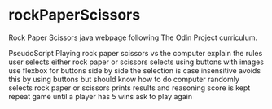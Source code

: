 # rockPaperScissors

Rock Paper Scissors java webpage following The Odin Project curriculum.

PseudoScript
Playing rock paper scissors vs the computer
explain the rules
user selects either rock paper or scissors
selects using buttons with images
use flexbox for buttons side by side
the selection is case insensitive
avoids this by using buttons but should know how to do
computer randomly selects rock paper or scissors
prints results and reasoning
score is kept
repeat game until a player has 5 wins
ask to play again
